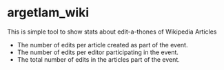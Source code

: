 argetlam_wiki
=============

This is simple tool to show stats about edit-a-thones of Wikipedia Articles 
* The number of edits per article created as part of the event.
* The number of edits per editor participating in the event.
* The total number of edits in the articles part of the event.
